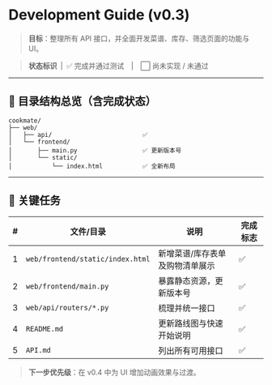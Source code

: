 # Development Guide (v0.3)

> **目标**：整理所有 API 接口，并全面开发菜谱、库存、筛选页面的功能与 UI。

> **状态标识** | ✅ 完成并通过测试 | ⬜ 尚未实现 / 未通过

---

## 📂 目录结构总览（含完成状态）

```text
cookmate/
├── web/
│   ├── api/                         ✅
│   └── frontend/
│       ├── main.py                  ✅ 更新版本号
│       └── static/
│           └── index.html           ✅ 全新布局
```

---

## 🚦 关键任务

| # | 文件/目录 | 说明 | 完成标志 |
|---|-----------|------|---------|
| 1 | `web/frontend/static/index.html` | 新增菜谱/库存表单及购物清单展示 | ✅ |
| 2 | `web/frontend/main.py` | 暴露静态资源，更新版本号 | ✅ |
| 3 | `web/api/routers/*.py` | 梳理并统一接口 | ✅ |
| 4 | `README.md` | 更新路线图与快速开始说明 | ✅ |
| 5 | `API.md` | 列出所有可用接口 | ✅ |

> **下一步优先级**：在 v0.4 中为 UI 增加动画效果与过渡。

